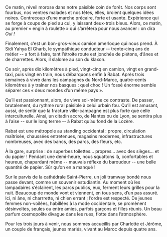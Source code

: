 ﻿Ce matin, réveil morose dans notre paisible coin de forêt.
Nos corps sont fourbus, nos ventres malades et nos têtes, elles, broient quelques idées noires.
Contrecoup d’une marche précaire, forte et usante.
Expérience qui se forge à coups de pied au cul, y laissant deux-trois bleus.
Alors, ce matin, au premier « engin à roulette » qui s’arrêtera pour nous avancer : on dira *Oui !*

Finalement, c’est un bon-gros-vieux camion amerloque qui nous prend.
À Sidi Yahya El Gharb, le sympathique conducteur -- trente-cinq ans de métier -- a fort à faire, tant l’étroite route est jonchée de piétons, d’ânes et de charrettes. Alors, il slalome au son du klaxon.

Ce soir, après dix kilomètres à pied, vingt-cinq en camion, vingt en grand-taxi, puis vingt en train, nous débarquons enfin à Rabat.
Après trois semaines à vivre dans les campagnes du Nord-Maroc, quatre-cents kilomètres à y traîner nos basques : quel choc !
Un fossé énorme semble séparer ces « deux mondes d’un même pays ».

Qu’il est passionnant, alors, de vivre soi-même ce contraste.
De passer, brutalement, du rythme rural paisible à celui urbain fou.
Qu’il est amusant, aussi, de sentir que la fracture ville-campagne est plus forte que celle interculturelle.
Ainsi, un citadin accro, de Nantes ou de Lyon, se sentira plus à l’aise -- sur le long terme -- à Rabat qu’au fond de la Lozère.

Rabat est une métropole au standing occidental : propre, circulation maîtrisée, chaussées entretenues, magasins modernes, infrastructures nombreuses, avec des bancs, des parcs, des fleurs, etc.

À la gare, surprise : de superbes toilettes... propres... avec des sièges... et du papier !
Pendant une demi-heure, nous squattons là, confortables et heureux, chapardant même -- mauvais réflexe du baroudeur -- une belle quantité de papier.
Sûr qu’on en a manqué !

Sur le parvis de la cathédrale Saint-Pierre, un joli tramway bondé nous passe devant, comme un souvenir estudiantin.
Au moment où les lampadaires s’éclairent, les parcs publics, eux, ferment leurs grilles pour la nuit.
Beaucoup de monde vont et viennent, en tous sens, d’un pas assuré.
Ici, ni âne, ni charrrette, ni chien errant ; l’ordre est respecté.
De jeunes femmes non-voilées, habillées à la mode occidentale, se promènent désinvoltes, seules ou entre amies, parfois garçons et filles réunis.
Un beau parfum cosmopolite divague dans les rues, flotte dans l’atmosphère.

Pour les trois jours à venir, nous sommes accueillis par Charlotte et Jérôme, un couple de français, jeunes mariés, vivant au Maroc depuis quatre ans.
